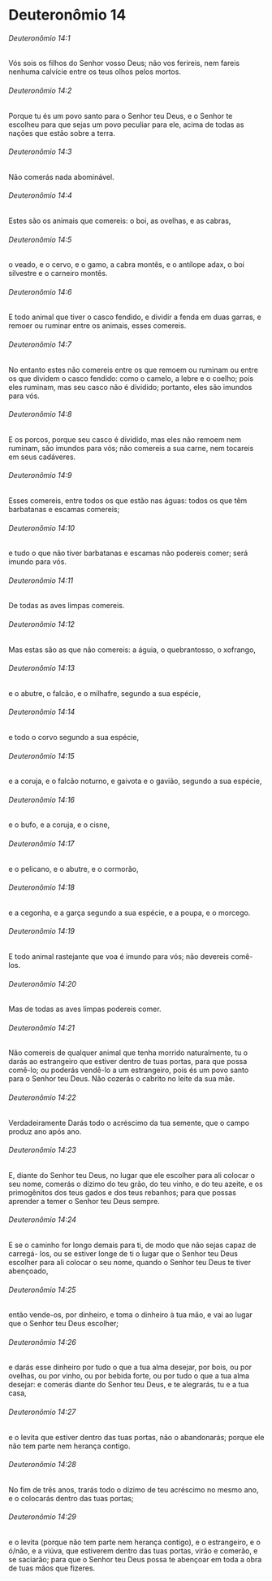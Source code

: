 # Deuteronômio 14

###### Deuteronômio 14:1

Vós sois os filhos do Senhor vosso Deus; não vos ferireis, nem fareis nenhuma calvície entre os teus olhos pelos mortos.

###### Deuteronômio 14:2

Porque tu és um povo santo para o Senhor teu Deus, e o Senhor te escolheu para que sejas um povo peculiar para ele, acima de todas as nações que estão sobre a terra.

###### Deuteronômio 14:3

Não comerás nada abominável.

###### Deuteronômio 14:4

Estes são os animais que comereis: o boi, as ovelhas, e as cabras,

###### Deuteronômio 14:5

o veado, e o cervo, e o gamo, a cabra montês, e o antílope adax, o boi silvestre e o carneiro montês.

###### Deuteronômio 14:6

E todo animal que tiver o casco fendido, e dividir a fenda em duas garras, e remoer ou ruminar entre os animais, esses comereis.

###### Deuteronômio 14:7

No entanto estes não comereis entre os que remoem ou ruminam ou entre os que dividem o casco fendido: como o camelo, a lebre e o coelho; pois eles ruminam, mas seu casco não é dividido; portanto, eles são imundos para vós.

###### Deuteronômio 14:8

E os porcos, porque seu casco é dividido, mas eles não remoem nem ruminam, são imundos para vós; não comereis a sua carne, nem tocareis em seus cadáveres.

###### Deuteronômio 14:9

Esses comereis, entre todos os que estão nas águas: todos os que têm barbatanas e escamas comereis;

###### Deuteronômio 14:10

e tudo o que não tiver barbatanas e escamas não podereis comer; será imundo para vós.

###### Deuteronômio 14:11

De todas as aves limpas comereis.

###### Deuteronômio 14:12

Mas estas são as que não comereis: a águia, o quebrantosso, o xofrango,

###### Deuteronômio 14:13

e o abutre, o falcão, e o milhafre, segundo a sua espécie,

###### Deuteronômio 14:14

e todo o corvo segundo a sua espécie,

###### Deuteronômio 14:15

e a coruja, e o falcão noturno, e gaivota e o gavião, segundo a sua espécie,

###### Deuteronômio 14:16

e o bufo, e a coruja, e o cisne,

###### Deuteronômio 14:17

e o pelicano, e o abutre, e o cormorão,

###### Deuteronômio 14:18

e a cegonha, e a garça segundo a sua espécie, e a poupa, e o morcego.

###### Deuteronômio 14:19

E todo animal rastejante que voa é imundo para vós; não devereis comê-los.

###### Deuteronômio 14:20

Mas de todas as aves limpas podereis comer.

###### Deuteronômio 14:21

Não comereis de qualquer animal que tenha morrido naturalmente, tu o darás ao estrangeiro que estiver dentro de tuas portas, para que possa comê-lo; ou poderás vendê-lo a um estrangeiro, pois és um povo santo para o Senhor teu Deus. Não cozerás o cabrito no leite da sua mãe.

###### Deuteronômio 14:22

Verdadeiramente Darás todo o acréscimo da tua semente, que o campo produz ano após ano.

###### Deuteronômio 14:23

E, diante do Senhor teu Deus, no lugar que ele escolher para ali colocar o seu nome, comerás o dízimo do teu grão, do teu vinho, e do teu azeite, e os primogênitos dos teus gados e dos teus rebanhos; para que possas aprender a temer o Senhor teu Deus sempre.

###### Deuteronômio 14:24

E se o caminho for longo demais para ti, de modo que não sejas capaz de carregá- los, ou se estiver longe de ti o lugar que o Senhor teu Deus escolher para ali colocar o seu nome, quando o Senhor teu Deus te tiver abençoado,

###### Deuteronômio 14:25

então vende-os, por dinheiro, e toma o dinheiro à tua mão, e vai ao lugar que o Senhor teu Deus escolher;

###### Deuteronômio 14:26

e darás esse dinheiro por tudo o que a tua alma desejar, por bois, ou por ovelhas, ou por vinho, ou por bebida forte, ou por tudo o que a tua alma desejar: e comerás diante do Senhor teu Deus, e te alegrarás, tu e a tua casa,

###### Deuteronômio 14:27

e o levita que estiver dentro das tuas portas, não o abandonarás; porque ele não tem parte nem herança contigo.

###### Deuteronômio 14:28

No fim de três anos, trarás todo o dízimo de teu acréscimo no mesmo ano, e o colocarás dentro das tuas portas;

###### Deuteronômio 14:29

e o levita (porque não tem parte nem herança contigo), e o estrangeiro, e o ó/não, e a viúva, que estiverem dentro das tuas portas, virão e comerão, e se saciarão; para que o Senhor teu Deus possa te abençoar em toda a obra de tuas mãos que fizeres.

